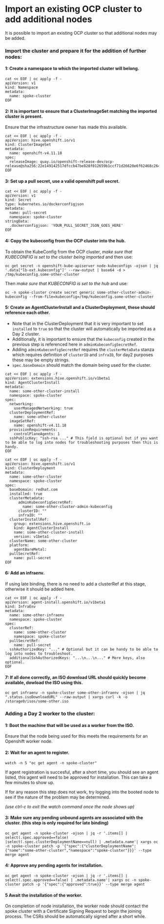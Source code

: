 # Import an existing OCP cluster to add additional nodes

It is possible to import an existing OCP cluster so that additional nodes may be added.

### Import the cluster and prepare it for the addition of further nodes:

#### 1: Create a namespace to which the imported cluster will belong.

```
cat << EOF | oc apply -f -
apiVersion: v1
kind: Namespace
metadata:
  name: spoke-cluster
EOF
```

#### 2: It is important to ensure that a ClusterImageSet matching the imported cluster is present.

Ensure that the infrastructure owner has made this available.

```
cat << EOF | oc apply -f -
apiVersion: hive.openshift.io/v1
kind: ClusterImageSet
metadata:
  name: openshift-v4.11.18
spec:
  releaseImage: quay.io/openshift-release-dev/ocp-release@sha256:22e149142517dfccb47be828f012659b1ccf71d26620e6f62468c264a7ce7863
EOF
```

#### 3: Set up a pull secret, use a valid openshift pull secret.

```
cat << EOF | oc apply -f -
apiVersion: v1
kind: Secret
type: kubernetes.io/dockerconfigjson
metadata:
  name: pull-secret
  namespace: spoke-cluster
stringData:
  .dockerconfigjson: 'YOUR_PULL_SECRET_JSON_GOES_HERE'
EOF
```

#### 4: Copy the kubeconfig from the OCP cluster into the hub.

To obtain the KubeConfig from the OCP cluster, _make sure that KUBECONFIG is set to the cluster being imported_ and then use:
```
oc get secret -n openshift-kube-apiserver node-kubeconfigs -ojson | jq '.data["lb-ext.kubeconfig"]' --raw-output | base64 -d > /tmp/kubeconfig.some-other-cluster
```

Then _make sure that KUBECONFIG is set to the hub_ and use:
```
oc -n spoke-cluster create secret generic some-other-cluster-admin-kubeconfig --from-file=kubeconfig=/tmp/kubeconfig.some-other-cluster
```

#### 5: Create an AgentClusterInstall and a ClusterDeployment, these should reference each other.

* Note that in the ClusterDeployment that it is very important to set `installed` to `true` so that the cluster will automatically be imported as a Day 2 cluster.
* Additionally, it is important to ensure that the `kubeconfig` created in the previous step is referenced here in `adminKubeconfigSecretRef`.
* Adding `adminKubeconfigSecretRef` requires the `clusterMetaData` stanza which requires definition of `clusterID` and `infraID`, for day2 purposes these may be empty strings.
* `spec.baseDomain` should match the domain being used for the cluster.

```
cat << EOF | oc apply -f -
apiVersion: extensions.hive.openshift.io/v1beta1
kind: AgentClusterInstall
metadata:
  name: some-other-cluster-install
  namespace: spoke-cluster
spec:
  networking:
    userManagedNetworking: true
  clusterDeploymentRef:
    name: some-other-cluster
  imageSetRef:
    name: openshift-v4.11.18
  provisionRequirements:
    controlPlaneAgents: 1
  sshPublicKey: "ssh-rsa ..." # This field is optional but if you want to be able to log into nodes for troubleshooting purposes then this is handy.
EOF

cat << EOF | oc apply -f -
apiVersion: hive.openshift.io/v1
kind: ClusterDeployment
metadata:
  name: some-other-cluster
  namespace: spoke-cluster
spec:
  baseDomain: redhat.com
  installed: true
  clusterMetadata:
      adminKubeconfigSecretRef:
        name: some-other-cluster-admin-kubeconfig
      clusterID: ""
      infraID: ""
  clusterInstallRef:
    group: extensions.hive.openshift.io
    kind: AgentClusterInstall
    name: some-other-cluster-install
    version: v1beta1
  clusterName: some-other-cluster
  platform:
    agentBareMetal:
  pullSecretRef:
    name: pull-secret
EOF

```

#### 6: Add an infraenv.

If using late binding, there is no need to add a clusterRef at this stage, otherwise it should be added here.

```
cat << EOF | oc apply -f -
apiVersion: agent-install.openshift.io/v1beta1
kind: InfraEnv
metadata:
  name: some-other-infraenv
  namespace: spoke-cluster
spec:
  clusterRef:
    name: some-other-cluster
    namespace: spoke-cluster
  pullSecretRef:
    name: pull-secret
  sshAuthorizedKey: "..." # Optional but it can be handy to be able to log into nodes to troubleshoot.
  additionalSshAuthorizedKeys: "...\n...\n..." # More keys, also optional.
EOF
```

#### 7: If all done correctly, an ISO download URL should quickly become available, dowload the ISO using this.

```
oc get infraenv -n spoke-cluster some-other-infraenv -ojson | jq ".status.isoDownloadURL" --raw-output | xargs curl -k -o /storage0/isos/some-other.iso
```

### Adding a Day 2 worker to the cluster:

#### 1: Boot the machine that will be used as a worker from the ISO.

Ensure that the node being used for this meets the requirements for an Openshift worker node.

#### 2: Wait for an agent to register.

```
watch -n 5 "oc get agent -n spoke-cluster"
```

If agent registration is succesful, after a short time, you should see an agent listed, this agent will need to be approved for installation.
This can take a few minutes to show up.

If for any reason this step does not work, try logging into the booted node to see if the nature of the problem may be determined.

_(use ctrl-c to exit the watch command once the node shows up)_

#### 3: Make sure any pending unbound agents are associated with the cluster. (this step is only required for late binding)

```
oc get agent -n spoke-cluster -ojson | jq -r '.items[] | select(.spec.approved==false) |select(.spec.clusterDeploymentName==null) | .metadata.name'| xargs oc -n spoke-cluster patch -p '{"spec":{"clusterDeploymentName":{"name":"some-other-cluster","namespace":"spoke-cluster"}}}' --type merge agent
```

#### 4: Approve any pending agents for installation.

```
oc get agent -n spoke-cluster -ojson | jq -r '.items[] | select(.spec.approved==false) | .metadata.name'| xargs oc -n spoke-cluster patch -p '{"spec":{"approved":true}}' --type merge agent
```

#### 5 Await the installation of the worker. 

On completion of node installation, the worker node should contact the spoke cluster with a Certificate Signing Request to begin the joining process. The CSRs should be automatically signed after a short while.

